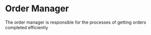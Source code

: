 # Order Manager

The order manager is responsible for the processes of getting orders completed efficiently
